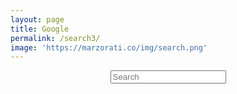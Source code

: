 ```yaml
---
layout: page
title: Google
permalink: /search3/
image: 'https://marzorati.co/img/search.png'
---
```

<!--test -->
<center>
<div id="search-container">
<input type="text" id="search-input" class="form-control" placeholder="Search">
<br>
<br>
<h3 id="results-container"></h3>
</div>
</center>
<!--test -->

<!-- Script pointing to search-script.js -->
<script src="/search-script.js" type="text/javascript"></script>

<!-- Configuration -->
<script>
SimpleJekyllSearch({
  searchInput: document.getElementById('search-input'),
  resultsContainer: document.getElementById('results-container'),
  json: '/search.json'
})
</script>